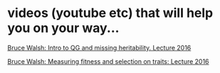 # videos (youtube etc) that will help you on your way...

[Bruce Walsh: Intro to QG and missing heritability. Lecture 2016](https://www.youtube.com/watch?v=dnzZVVAu9w8)

[Bruce Walsh: Measuring fitness and selection on traits: Lecture 2016](https://www.youtube.com/watch?v=dnzZVVAu9w8)
